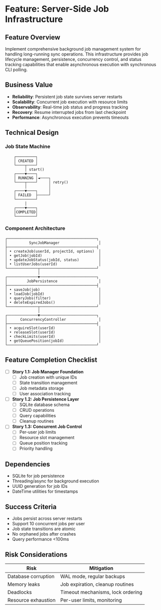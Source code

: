 # Feature: Server-Side Job Infrastructure

## Feature Overview

Implement comprehensive background job management system for handling long-running sync operations. This infrastructure provides job lifecycle management, persistence, concurrency control, and status tracking capabilities that enable asynchronous execution with synchronous CLI polling.

## Business Value

- **Reliability**: Persistent job state survives server restarts
- **Scalability**: Concurrent job execution with resource limits
- **Observability**: Real-time job status and progress tracking
- **Recovery**: Resume interrupted jobs from last checkpoint
- **Performance**: Asynchronous execution prevents timeouts

## Technical Design

### Job State Machine

```
    ┌─────────┐
    │ CREATED │
    └────┬────┘
         │ start()
    ┌────▼────┐
    │ RUNNING │◄────┐
    └────┬────┘     │ retry()
         │          │
    ┌────▼────┐     │
    │ FAILED  ├─────┘
    └─────────┘
         │
    ┌────▼────┐
    │COMPLETED│
    └─────────┘
```

### Component Architecture

```
┌─────────────────────────────────────────┐
│          SyncJobManager                  │
├─────────────────────────────────────────┤
│ • createJob(userId, projectId, options)  │
│ • getJob(jobId)                          │
│ • updateJobStatus(jobId, status)         │
│ • listUserJobs(userId)                   │
└──────────────┬──────────────────────────┘
               │
┌──────────────▼──────────────────────────┐
│         JobPersistence                   │
├─────────────────────────────────────────┤
│ • saveJob(job)                           │
│ • loadJob(jobId)                         │
│ • queryJobs(filter)                      │
│ • deleteExpiredJobs()                    │
└──────────────┬──────────────────────────┘
               │
┌──────────────▼──────────────────────────┐
│      ConcurrencyController               │
├─────────────────────────────────────────┤
│ • acquireSlot(userId)                    │
│ • releaseSlot(userId)                    │
│ • checkLimits(userId)                    │
│ • getQueuePosition(jobId)                │
└─────────────────────────────────────────┘
```

## Feature Completion Checklist

- [ ] **Story 1.1: Job Manager Foundation**
  - [ ] Job creation with unique IDs
  - [ ] State transition management
  - [ ] Job metadata storage
  - [ ] User association tracking

- [ ] **Story 1.2: Job Persistence Layer**
  - [ ] SQLite database schema
  - [ ] CRUD operations
  - [ ] Query capabilities
  - [ ] Cleanup routines

- [ ] **Story 1.3: Concurrent Job Control**
  - [ ] Per-user job limits
  - [ ] Resource slot management
  - [ ] Queue position tracking
  - [ ] Priority handling

## Dependencies

- SQLite for job persistence
- Threading/async for background execution
- UUID generation for job IDs
- DateTime utilities for timestamps

## Success Criteria

- Jobs persist across server restarts
- Support 10 concurrent jobs per user
- Job state transitions are atomic
- No orphaned jobs after crashes
- Query performance <100ms

## Risk Considerations

| Risk | Mitigation |
|------|------------|
| Database corruption | WAL mode, regular backups |
| Memory leaks | Job expiration, cleanup routines |
| Deadlocks | Timeout mechanisms, lock ordering |
| Resource exhaustion | Per-user limits, monitoring |